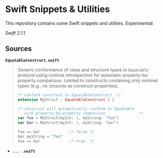 # Swift Snippets & Utilities

This repository contains some Swift snippets and utilities. Experimental.

_Swift 2.1.1._

## Sources

**`EquatableConstruct.swift`**

>Generic conformance of class and structure types to `Equatable` protocol using runtime introspection for automatic property-by-property comparison. Limited to constructs containing only nominal types (e.g., no closures as construct properties).
>
>    ``` swift
>    /* Conform construct to EquatableConstruct  */
>    extension MyStruct : EquatableConstruct { }
>
>    /* Construct will automatically conform to Equatable
>       with property-by-property comparison               */
>    var foo = MyStruct(myInt: 1, myString: "foo")
>    var bar = MyStruct(myInt: 1, myString: "bar")
>
>    foo == bar             /* false */
>    bar.myString = "foo"
>    foo == bar             /* true  */
>    ```

* **`... .swift`**
